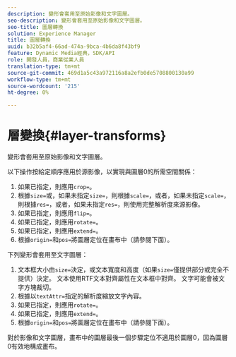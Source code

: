 ```yaml
---
description: 變形會套用至原始影像和文字圖層。
seo-description: 變形會套用至原始影像和文字圖層。
seo-title: 圖層轉換
solution: Experience Manager
title: 圖層轉換
uuid: b32b5af4-66ad-474a-9bca-4b6da8f43bf9
feature: Dynamic Media經典，SDK/API
role: 開發人員，商業從業人員
translation-type: tm+mt
source-git-commit: 469d1a5c43a972116a8a2efb0de5708800130a99
workflow-type: tm+mt
source-wordcount: '215'
ht-degree: 0%

---
```



# 層變換{#layer-transforms}

變形會套用至原始影像和文字圖層。

以下操作按給定順序應用於源影像，以實現與圖層0的所需空間關係：

1. 如果已指定，則應用`crop=`。
1. 根據`size=`或，如果未指定`size=`，則根據`scale=`，或者，如果未指定`scale=`，則根據`res=`，或者，如果未指定`res=`，則使用完整解析度來源影像。
1. 如果已指定，則應用`flip=`。
1. 如果已指定，則應用`rotate=`。
1. 如果已指定，則應用`extend=`。
1. 根據`origin=`和`pos=`將圖層定位在畫布中（請參閱下面）。

下列變形會套用至文字圖層：

1. 文本框大小由`size=`決定，或文本寬度和高度（如果`size=`僅提供部分或完全不提供）決定。 文本使用RTF文本對齊屬性在文本框中對齊。 文字可能會被文字方塊裁切。
1. 根據以`textAttr=`指定的解析度縮放文字內容。
1. 如果已指定，則應用`rotate=`。
1. 如果已指定，則應用`extend=`。
1. 根據`origin=`和`pos=`將圖層定位在畫布中（請參閱下面）。

對於影像和文字圖層，畫布中的圖層最後一個步驟定位不適用於圖層0，因為圖層0有效地構成畫布。
